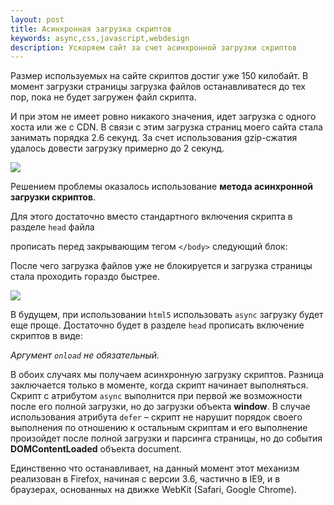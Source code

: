 ```yaml
--- 
layout: post
title: Асинхронная загрузка скриптов
keywords: async,css,javascript,webdesign
description: Ускоряем сайт за счет асинхронной загрузки скриптов
---
```


Размер используемых на сайте скриптов достиг уже 150 килобайт. В момент загрузки страницы загрузка файлов останавливатеся до тех
пор, пока не будет загружен файл скрипта.

И при этом не имеет ровно никакого значения, идет загрузка с одного хоста или же с CDN. В связи с этим загрузка страниц моего
сайта стала занимать порядка 2.6 секунд. За счет использования gzip-сжатия удалось довести загрузку примерно до 2 секунд.

<a href="http://static.juev.ru/2011/03/webpagetest_nsync.png" id="lightbox"><img
src="http://static.juev.ru/2011/03/webpagetest_nsync.th.png" class="aligncenter"></a>

Решением проблемы оказалось использование **метода асинхронной загрузки скриптов**.

Для этого достаточно вместо стандартного включения скрипта в разделе `head` файла
	<script type="text/javascript" src="http://url_to_file.js"></script>

прописать перед закрывающим тегом `</body>` следующий блок:
	<script type="text/javascript">
		var script = document.createElement("script")
		script.type = "text/javascript";
		script.src = 'http://url_to_file.js';
		document.getElementsByTagName("head")[0].appendChild(script);
	</script>

После чего загрузка файлов уже не блокируется и загрузка страницы стала проходить гораздо быстрее.

<a href="http://static.juev.ru/2011/03/webpagetest_sync.png" id="lightbox"><img
src="http://static.juev.ru/2011/03/webpagetest_sync.th.png" class="aligncenter"></a>

В будущем, при использовании `html5` использовать `async` загрузку будет еще проще. Достаточно будет в разделе `head` прописать
включение скриптов в виде:
	<script async src="someAsyncScript.js" onload="someInit()"></script> 
	<script defer src="someDeferScript.js" onload="someInit()"></script> 

*Аргумент `onload` не обязательный.*

В обоих случаях мы получаем асинхронную загрузку скриптов. Разница заключается только в моменте, когда скрипт начинает
выполняться. Скрипт с атрибутом `async` выполнится при первой же возможности после его полной загрузки, но до загрузки объекта
**window**. В случае использования атрибута `defer` – скрипт не нарушит порядок своего выполнения по отношению к остальным скриптам и
его выполнение произойдет после полной загрузки и парсинга страницы, но до события **DOMContentLoaded** объекта document.

Единственно что останавливает, на данный момент этот механизм реализован в Firefox, начиная с версии 3.6, частично в IE9, и в браузерах,
основанных на движке WebKit (Safari, Google Chrome).
